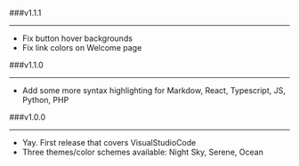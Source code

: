 ###v1.1.1

---

- Fix button hover backgrounds
- Fix link colors on Welcome page

###v1.1.0

---

- Add some more syntax highlighting for Markdow, React, Typescript, JS, Python, PHP

###v1.0.0

---

- Yay. First release that covers VisualStudioCode
- Three themes/color schemes available: Night Sky, Serene, Ocean
